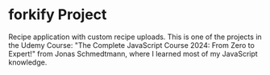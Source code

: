 # forkify Project

Recipe application with custom recipe uploads.
This is one of the projects in the Udemy Course: "The Complete JavaScript Course 2024: From Zero to Expert!" from Jonas Schmedtmann, where I learned most of my JavaScript knowledge.
